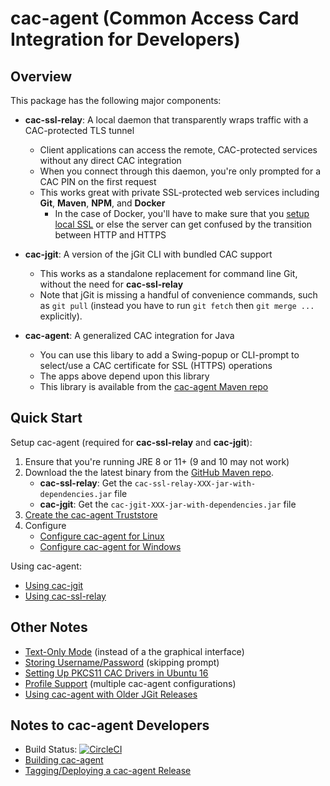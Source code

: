 cac-agent (Common Access Card Integration for Developers)
================

Overview
----------------

This package has the following major components:

* **cac-ssl-relay**: A local daemon that transparently wraps traffic with a CAC-protected TLS tunnel
	* Client applications can access the remote, CAC-protected services without any direct CAC integration
	* When you connect through this daemon, you're only prompted for a CAC PIN on the first request
	* This works great with private SSL-protected web services including **Git**, **Maven**, **NPM**, and **Docker**
		* In the case of Docker, you'll have to make sure that you [setup local SSL](docs/Using-local-ssl-with-ssl-relay.md) or else the server can get confused by the transition between HTTP and HTTPS

* **cac-jgit**: A version of the jGit CLI with bundled CAC support
	* This works as a standalone replacement for command line Git, without the need for **cac-ssl-relay**
	* Note that jGit is missing a handful of convenience commands, such as `git pull` (instead you have to run `git fetch` then `git merge ...` explicitly).

* **cac-agent**: A generalized CAC integration for Java
	* You can use this libary to add a Swing-popup or CLI-prompt to select/use a CAC certificate for SSL (HTTPS) operations
	* The apps above depend upon this library
	* This library is available from the [cac-agent Maven repo](https://github.com/MoebiusSolutions/cac-agent.mvn.git)


Quick Start
----------------

Setup cac-agent (required for **cac-ssl-relay** and **cac-jgit**):

1. Ensure that you're running JRE 8 or 11+ (9 and 10 may not work)
2. Download the the latest binary from the [GitHub Maven repo](https://github.com/MoebiusSolutions/cac-agent.mvn/tree/master/com/github/MoebiusSolutions).
	* **cac-ssl-relay**: Get the `cac-ssl-relay-XXX-jar-with-dependencies.jar` file
	* **cac-jgit**: Get the `cac-jgit-XXX-jar-with-dependencies.jar` file
3. [Create the cac-agent Truststore](docs/Create-the-cac-agent-Truststore.md)
4. Configure
	* [Configure cac-agent for Linux](docs/Configure-cac-agent-for-Linux.md)
	* [Configure cac-agent for Windows](docs/Configure-cac-agent-for-Windows.md)

Using cac-agent:

* [Using cac-jgit](docs/Using-cac-agent-with-Git.md)
* [Using cac-ssl-relay](docs/Using-cac-agent-with-ssl-relay.md)


Other Notes
----------------

* [Text-Only Mode](docs/Text-Only-Mode.md) (instead of a the graphical interface)
* [Storing Username/Password](docs/Storing-Username-Password.md) (skipping prompt)
* [Setting Up PKCS11 CAC Drivers in Ubuntu 16](docs/Setting-Up-PKCS11-CAC-Drivers-in-Ubuntu-16.md)
* [Profile Support](docs/Profile-Support.md) (multiple cac-agent configurations)
* [Using cac-agent with Older JGit Releases](docs/Using-cac-agent-with-Older-JGit-Releases.md)


Notes to cac-agent Developers
----------------

* Build Status: [![CircleCI](https://circleci.com/gh/MoebiusSolutions/cac-agent.svg?style=svg)](https://circleci.com/gh/MoebiusSolutions/cac-agent)
* [Building cac-agent](Building-cac-agent.md)
* [Tagging/Deploying a cac-agent Release](docs/Tagging-Deploying-a-cac-agent-Release.md)
